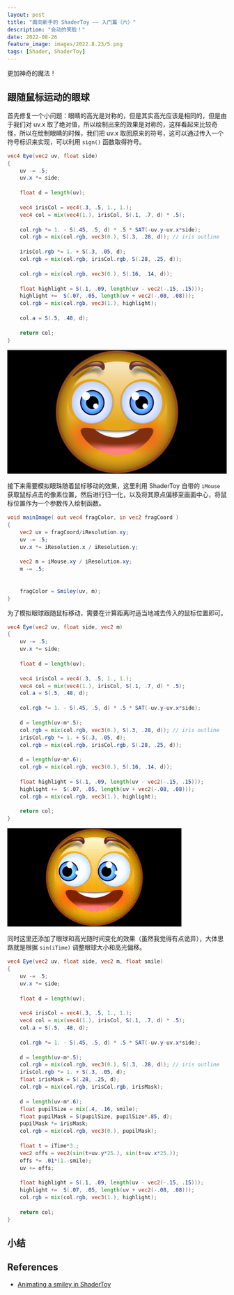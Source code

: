 ```yaml
---
layout: post
title: "面向新手的 ShaderToy —— 入门篇（六）"
description: "会动的笑脸！"
date: 2022-08-26
feature_image: images/2022.8.23/5.png
tags: [Shader, ShaderToy]
---
```


更加神奇的魔法！

<!--more-->

## 跟随鼠标运动的眼球

首先修复一个小问题：眼睛的高光是对称的，但是其实高光应该是相同的，但是由于我们对 uv.x 取了绝对值，所以绘制出来的效果是对称的，这样看起来比较奇怪，所以在绘制眼睛的时候，我们把 uv.x 取回原来的符号，这可以通过传入一个符号标识来实现，可以利用 `sign()` 函数取得符号。

```GLSL
vec4 Eye(vec2 uv, float side)
{
    uv -= .5;
    uv.x *= side;
    
    float d = length(uv);
    
    vec4 irisCol = vec4(.3, .5, 1., 1.);
    vec4 col = mix(vec4(1.), irisCol, S(.1, .7, d) * .5);
    
    col.rgb *= 1. - S(.45, .5, d) * .5 * SAT(-uv.y-uv.x*side);
    col.rgb = mix(col.rgb, vec3(0.), S(.3, .28, d)); // iris outline
    
    irisCol.rgb *= 1. + S(.3, .05, d);
    col.rgb = mix(col.rgb, irisCol.rgb, S(.28, .25, d));
    
    col.rgb = mix(col.rgb, vec3(0.), S(.16, .14, d));
    
    float highlight = S(.1, .09, length(uv - vec2(-.15, .15)));
    highlight +=  S(.07, .05, length(uv + vec2(-.08, .08)));
    col.rgb = mix(col.rgb, vec3(1.), highlight);
    
    col.a = S(.5, .48, d);
    
    return col;
}
```

![face](/images/2022.8.26/0.png)

接下来需要模拟眼珠随着鼠标移动的效果，这里利用 ShaderToy 自带的 `iMouse` 获取鼠标点击的像素位置，然后进行归一化，以及将其原点偏移至画面中心，将鼠标位置作为一个参数传入绘制函数。

```GLSL
void mainImage( out vec4 fragColor, in vec2 fragCoord )
{
    vec2 uv = fragCoord/iResolution.xy;
    uv -= .5;
    uv.x *= iResolution.x / iResolution.y;
    
    vec2 m = iMouse.xy / iResolution.xy;
    m -= .5;


    fragColor = Smiley(uv, m);
}
```

为了模拟眼球跟随鼠标移动，需要在计算距离时适当地减去传入的鼠标位置即可。

```GLSL
vec4 Eye(vec2 uv, float side, vec2 m)
{
    uv -= .5;
    uv.x *= side;
    
    float d = length(uv);
    
    vec4 irisCol = vec4(.3, .5, 1., 1.);
    vec4 col = mix(vec4(1.), irisCol, S(.1, .7, d) * .5);
    col.a = S(.5, .48, d);
    
    col.rgb *= 1. - S(.45, .5, d) * .5 * SAT(-uv.y-uv.x*side);
    
    d = length(uv-m*.5);
    col.rgb = mix(col.rgb, vec3(0.), S(.3, .28, d)); // iris outline
    irisCol.rgb *= 1. + S(.3, .05, d);
    col.rgb = mix(col.rgb, irisCol.rgb, S(.28, .25, d));
    
    d = length(uv-m*.6);
    col.rgb = mix(col.rgb, vec3(0.), S(.16, .14, d));
    
    float highlight = S(.1, .09, length(uv - vec2(-.15, .15)));
    highlight +=  S(.07, .05, length(uv + vec2(-.08, .08)));
    col.rgb = mix(col.rgb, vec3(1.), highlight);
    
    return col;
}
```

![face](/images/2022.8.26/0.gif)

同时这里还添加了眼球和高光随时间变化的效果（虽然我觉得有点诡异），大体思路就是根据 `sin(iTime)`  调整眼球大小和高光偏移。

```GLSL
vec4 Eye(vec2 uv, float side, vec2 m, float smile)
{
    uv -= .5;
    uv.x *= side;
    
    float d = length(uv);
    
    vec4 irisCol = vec4(.3, .5, 1., 1.);
    vec4 col = mix(vec4(1.), irisCol, S(.1, .7, d) * .5);
    col.a = S(.5, .48, d);
    
    col.rgb *= 1. - S(.45, .5, d) * .5 * SAT(-uv.y-uv.x*side);
    
    d = length(uv-m*.5);
    col.rgb = mix(col.rgb, vec3(0.), S(.3, .28, d)); // iris outline
    irisCol.rgb *= 1. + S(.3, .05, d);
    float irisMask = S(.28, .25, d);
    col.rgb = mix(col.rgb, irisCol.rgb, irisMask);
    
    d = length(uv-m*.6);
    float pupilSize = mix(.4, .16, smile);
    float pupilMask = S(pupilSize, pupilSize*.85, d);
    pupilMask *= irisMask;
    col.rgb = mix(col.rgb, vec3(0.), pupilMask);
    
    float t = iTime*3.;
    vec2 offs = vec2(sin(t+uv.y*25.), sin(t+uv.x*25.));
    offs *= .01*(1.-smile);
    uv += offs;
    
    float highlight = S(.1, .09, length(uv - vec2(-.15, .15)));
    highlight +=  S(.07, .05, length(uv + vec2(-.08, .08)));
    col.rgb = mix(col.rgb, vec3(1.), highlight);
    
    return col;
}
```


## 小结

## References

- [Animating a smiley in ShaderToy](https://www.youtube.com/watch?v=vlD_KOrzGDc&list=PLGmrMu-IwbguU_nY2egTFmlg691DN7uE5&index=13)
